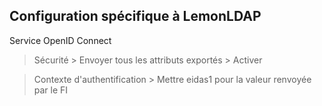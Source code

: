 ## Configuration spécifique à LemonLDAP

Service OpenID Connect
  > Sécurité
    > Envoyer tous les attributs exportés > Activer

  > Contexte d'authentification
    > Mettre eidas1 pour la valeur renvoyée par le FI
